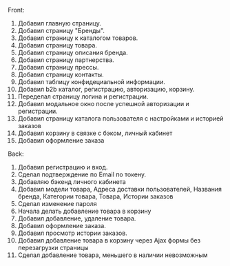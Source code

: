 Front:
1. Добавил главную страницу.
2. Добавил страницу "Бренды".
3. Добавил страницу к каталогом товаров.
4. Добавил страницу товара.
5. Добавил страницу описания бренда.
6. Добавил страницу партнерства.
7. Добавил страницу прессы.
8. Добавил страницу контакты.
9. Добавил таблицу конфидециальной информации.
10. Добавил b2b каталог, регистрацию, авторизацию, корзину.
11. Переделал страницу логина и регистрации.
12. Добавил модальное окно после успешной авторизации и регистрации.
13. Добавил страницу каталога пользователя с настройками и историей заказов
14. Добавил корзину в связке с бэком, личный кабинет
15. Добавил оформление заказа


Back:
1. Добавил регистрацию и вход.
2. Сделал подтверждение по Email по токену.
3. Добавляю бэкенд личного кабинета
4. Добавил модели товара, Адреса доставки пользователей, Названия бренда, Категории товара, Товара, Истории заказов
5. Сделал изменение пароля
6. Начала делать добавление товара в корзину
7. Добавил добавление, удаление товара.
8. Добавил оформление заказа.
9. Добавил просмотр истории заказов.
10. Добавил добавление товара в корзину через Ajax формы без перезагрузки страницы
11. Сделал добавление товара, меньшего в наличии невозможным